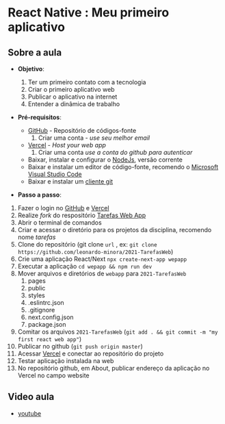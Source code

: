 # React Native : Meu primeiro aplicativo

## Sobre a aula

-  **Objetivo**:

   1. Ter um primeiro contato com a tecnologia
   2. Criar o primeiro aplicativo web
   3. Publicar o aplicativo na internet
   4. Entender a dinâmica de trabalho

-  **Pré-requisitos**:

   -  [GitHub](https://github.com/) - Repositório de códigos-fonte
      1. Criar uma conta - _use seu melhor email_
   -  [Vercel](https://vercel.com/) - _Host your web app_
      1. Criar uma conta _use a conta do github para autenticar_
   -  Baixar, instalar e configurar o [NodeJs](https://nodejs.org/), versão corrente
   -  Baixar e instalar um editor de código-fonte, recomendo o [Microsoft Visual Studio Code](https://code.visualstudio.com)
   -  Baixar e instalar um [cliente git](https://git-scm.com)

-  **Passo a passo**:

1. Fazer o login no [GitHub](https://github.com/) e [Vercel](https://vercel.com/)
2. Realize _fork_ do respositório [Tarefas Web App](https://github.com/tiipos/2021-TarefasWeb)
3. Abrir o terminal de comandos
4. Criar e acessar o diretório para os projetos da disciplina, recomendo nome _tarefas_
5. Clone do repositório (git clone `url` , ex: `git clone https://github.com/leonardo-minora/2021-TarefasWeb`)
6. Crie uma aplicação React/Next `npx create-next-app wepapp`
7. Executar a aplicação `cd wepapp && npm run dev`
8. Mover arquivos e diretórios de `webapp` para `2021-TarefasWeb`
   1. pages
   2. public
   3. styles
   4. .eslintrc.json
   5. .gitignore
   6. next.config.json
   7. package.json
9. Comitar os arquivos `2021-TarefasWeb` (`git add . && git commit -m "my first react web app"`)
10.   Publicar no github (`git push origin master`)
11.   Acessar [Vercel](https://vercel.com/) e conectar ao repositório do projeto
12.   Testar aplicação instalada na web
13.   No repositório github, em About, publicar endereço da aplicação no Vercel no campo website

## Video aula

-  [youtube]()
